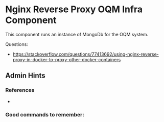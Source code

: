# Nginx Reverse Proxy OQM Infra Component

This component runs an instance of MongoDb for the OQM system.

Questions:

 - https://stackoverflow.com/questions/77413692/using-nginx-reverse-proxy-in-docker-to-proxy-other-docker-containers

## Admin Hints

### References

 - 

### Good commands to remember:

